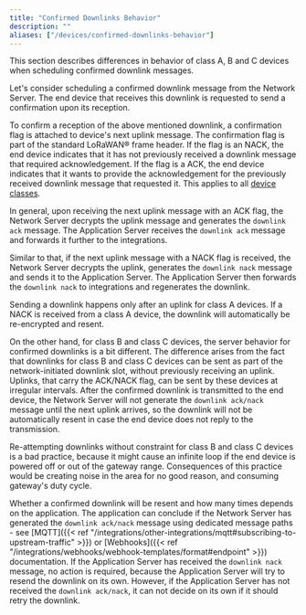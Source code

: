 ```yaml
---
title: "Confirmed Downlinks Behavior"
description: ""
aliases: ["/devices/confirmed-downlinks-behavior"]
---
```


This section describes differences in behavior of class A, B and C devices when scheduling confirmed downlink messages.

<!--more-->

Let's consider scheduling a confirmed downlink message from the Network Server. The end device that receives this downlink is requested to send a confirmation upon its reception.

To confirm a reception of the above mentioned downlink, a confirmation flag is attached to device's next uplink message. The confirmation flag is part of the standard LoRaWAN® frame header. If the flag is an NACK, the end device indicates that it has not previously received a downlink message that required acknowledgement. If the flag is a ACK, the end device indicates that it wants to provide the acknowledgement for the previously received downlink message that requested it. This applies to all [device classes](https://www.thethingsnetwork.org/docs/lorawan/classes/).

In general, upon receiving the next uplink message with an ACK flag, the Network Server decrypts the uplink message and generates the `downlink ack` message. The Application Server receives the `downlink ack` message and forwards it further to the integrations.

Similar to that, if the next uplink message with a NACK flag is received, the Network Server decrypts the uplink, generates the `downlink nack` message and sends it to the Application Server. The Application Server then forwards the `downlink nack` to integrations and regenerates the downlink.

Sending a downlink happens only after an uplink for class A devices. If a NACK is received from a class A device, the downlink will automatically be re-encrypted and resent.

On the other hand, for class B and class C devices, the server behavior for confirmed downlinks is a bit different. The difference arises from the fact that downlinks for class B and class C devices can be sent as part of the network-initiated downlink slot, without previously receiving an uplink. Uplinks, that carry the ACK/NACK flag, can be sent by these devices at irregular intervals. After the confirmed downlink is transmitted to the end device, the Network Server will not generate the `downlink ack/nack` message until the next uplink arrives, so the downlink will not be automatically resent in case the end device does not reply to the transmission.

Re-attempting downlinks without constraint for class B and class C devices is a bad practice, because it might cause an infinite loop if the end device is powered off or out of the gateway range. Consequences of this practice would be creating noise in the area for no good reason, and consuming gateway's duty cycle.

Whether a confirmed downlink will be resent and how many times depends on the application. The application can conclude if the Network Server has generated the `downlink ack/nack` message using dedicated message paths - see [MQTT]({{< ref "/integrations/other-integrations/mqtt#subscribing-to-upstream-traffic" >}}) or [Webhooks]({{< ref "/integrations/webhooks/webhook-templates/format#endpoint" >}}) documentation. If the Application Server has received the `downlink nack` message, no action is required, because the Application Server will try to resend the downlink on its own. However, if the Application Server has not received the `downlink ack/nack`, it can not decide on its own if it should retry the downlink.
